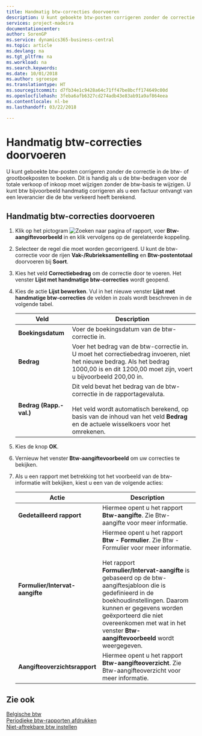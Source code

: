 ```yaml
---
title: Handmatig btw-correcties doorvoeren
description: U kunt geboekte btw-posten corrigeren zonder de correctie in de btw- of grootboekposten te boeken. Dit is handig als u de btw-bedragen voor de totale verkoop of inkoop moet wijzigen zonder de btw-basis te wijzigen. U kunt btw bijvoorbeeld handmatig corrigeren als u een factuur ontvangt van een leverancier die de btw verkeerd heeft berekend.
services: project-madeira
documentationcenter: 
author: SorenGP
ms.service: dynamics365-business-central
ms.topic: article
ms.devlang: na
ms.tgt_pltfrm: na
ms.workload: na
ms.search.keywords: 
ms.date: 10/01/2018
ms.author: sgroespe
ms.translationtype: HT
ms.sourcegitcommit: d7fb34e1c9428a64c71ff47be8bcff174649c00d
ms.openlocfilehash: 3feba6afb6327cd274adb43e83ab91a9af864eea
ms.contentlocale: nl-be
ms.lasthandoff: 03/22/2018

---
```

# <a name="make-manual-corrections-to-vat"></a>Handmatig btw-correcties doorvoeren
U kunt geboekte btw-posten corrigeren zonder de correctie in de btw- of grootboekposten te boeken. Dit is handig als u de btw-bedragen voor de totale verkoop of inkoop moet wijzigen zonder de btw-basis te wijzigen. U kunt btw bijvoorbeeld handmatig corrigeren als u een factuur ontvangt van een leverancier die de btw verkeerd heeft berekend.  

## <a name="to-make-manual-corrections-to-vat"></a>Handmatig btw-correcties doorvoeren  

1.  Klik op het pictogram ![Zoeken naar pagina of rapport](../../media/ui-search/search_small.png "Pictogram Zoeken naar pagina of rapport"), voer **Btw-aangiftevoorbeeld** in en klik vervolgens op de gerelateerde koppeling.  
2.  Selecteer de regel die moet worden gecorrigeerd. U kunt de btw-correctie voor de rijen **Vak-/Rubrieksamentelling** en **Btw-postentotaal** doorvoeren bij **Soort**.  
3.  Kies het veld **Correctiebedrag** om de correctie door te voeren. Het venster **Lijst met handmatige btw-correcties** wordt geopend.  
4.  Kies de actie **Lijst bewerken**. Vul in het nieuwe venster **Lijst met handmatige btw-correcties** de velden in zoals wordt beschreven in de volgende tabel.  

    |Veld|Description|  
    |---------------------------------|---------------------------------------|  
    |**Boekingsdatum**|Voer de boekingsdatum van de btw-correctie in.|  
    |**Bedrag**|Voer het bedrag van de btw-correctie in. U moet het correctiebedrag invoeren, niet het nieuwe bedrag. Als het bedrag 1000,00 is en dit 1200,00 moet zijn, voert u bijvoorbeeld 200,00 in.|  
    |**Bedrag (Rapp.-val.)**|Dit veld bevat het bedrag van de btw-correctie in de rapportagevaluta.<br /><br /> Het veld wordt automatisch berekend, op basis van de inhoud van het veld **Bedrag** en de actuele wisselkoers voor het omrekenen.|  

5.  Kies de knop **OK**.  
6.  Vernieuw het venster **Btw-aangiftevoorbeeld** om uw correcties te bekijken.  
7.  Als u een rapport met betrekking tot het voorbeeld van de btw-informatie wilt bekijken, kiest u een van de volgende acties:  

    |Actie|Description|  
    |------------|---------------------------------------|  
    |**Gedetailleerd rapport**|Hiermee opent u het rapport **Btw-aangifte**. Zie Btw-aangifte voor meer informatie.|  
    |**Formulier/Intervat-aangifte**|Hiermee opent u het rapport **Btw - Formulier**. Zie Btw - Formulier voor meer informatie.<br /><br /> Het rapport **Formulier/Intervat-aangifte** is gebaseerd op de btw-aangiftesjabloon die is gedefinieerd in de boekhoudinstellingen. Daarom kunnen er gegevens worden geëxporteerd die niet overeenkomen met wat in het venster **Btw-aangiftevoorbeeld** wordt weergegeven.|  
    |**Aangifteoverzichtsrapport**|Hiermee opent u het rapport **Btw-aangifteoverzicht**. Zie Btw-aangifteoverzicht voor meer informatie.|  

## <a name="see-also"></a>Zie ook  
 [Belgische btw](belgian-vat.md)   
 [Periodieke btw-rapporten afdrukken](how-to-print-periodic-vat-reports.md)   
 [Niet-aftrekbare btw instellen](how-to-set-up-non-deductible-vat.md)

